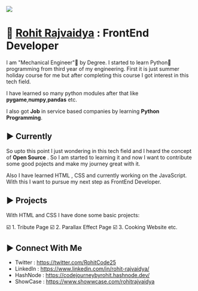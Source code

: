 ![](https://komarev.com/ghpvc/?username=your-github-username&style=flat-square)

# :wave: [Rohit Rajvaidya](https://github.com/RohitRajvaidya5) : FrontEnd Developer


I am "Mechanical Engineer":wrench: by Degree. I started to learn Python:snake: programming from third year of my engineering. First it is just summer holiday course for me but after completing this course I got interest in this tech field.

I have learned so many python modules after that like **pygame**,**numpy**,**pandas** etc.

I also got **Job** in service based companies by learning **Python Programming**.

## :arrow_forward: Currently 

So upto this point I just wondering in this tech field and I heard the concept of **Open Source** . So I am started to learning it and now I want to contribute some good pojects and make my journey great with it.

Also I have learned HTML , CSS and currently working on the JavaScript. With this I want to pursue my next step as FrontEnd Developer.


## :arrow_forward: Projects

With HTML and CSS I have done some basic projects:

:ballot_box_with_check: 1. Tribute Page
:ballot_box_with_check: 2. Parallax Effect Page
:ballot_box_with_check: 3. Cooking Website 
etc.


## :arrow_forward: Connect With Me

- Twitter : https://twitter.com/RohitCode25
- LinkedIn : https://www.linkedin.com/in/rohit-rajvaidya/
- HashNode : https://codejourneybyrohit.hashnode.dev/
- ShowCase : https://www.showwcase.com/rohitrajvaidya




